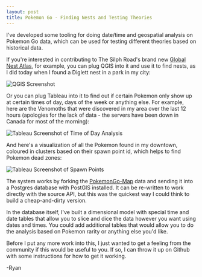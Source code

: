 ```yaml
---
layout: post
title: Pokemon Go - Finding Nests and Testing Theories
---
```


I've developed some tooling for doing date/time and geospatial analysis on Pokemon Go data, which can be used for testing different theories based on historical data.

If you're interested in contributing to The Silph Road's brand new [Global Nest Atlas](https://www.reddit.com/r/TheSilphRoad/comments/4ujm48/the_global_nest_atlas_join_us_in_mapping_the/), for example, you can plug QGIS into it and use it to find nests, as I did today when I found a Diglett nest in a park in my city:

![QGIS Screenshot](http://i.imgur.com/WxzV0pb.png)

Or you can plug Tableau into it to find out if certain Pokemon only show up at certain times of day, days of the week or anything else. For example, here are the Venomoths that were discovered in my area over the last 12 hours (apologies for the lack of data - the servers have been down in Canada for most of the morning):

![Tableau Screenshot of Time of Day Analysis](http://i.imgur.com/nd87JXS.png)

And here's a visualization of all the Pokemon found in my downtown, coloured in clusters based on their spawn point id, which helps to find Pokemon dead zones:

![Tableau Screenshot of Spawn Points](http://i.imgur.com/xRY8bLn.png)

The system works by forking the [PokemonGo-Map](https://github.com/AHAAAAAAA/PokemonGo-Map) data and sending it into a Postgres database with PostGIS installed. It can be re-written to work directly with the source API, but this was the quickest way I could think to build a cheap-and-dirty version.

In the database itself, I've built a dimensional model with special time and date tables that allow you to slice and dice the data however you want using dates and times. You could add additional tables that would allow you to do the analysis based on Pokemon rarity or anything else you'd like.

Before I put any more work into this, I just wanted to get a feeling from the community if this would be useful to you. If so, I can throw it up on Github with some instructions for how to get it working.

-Ryan

